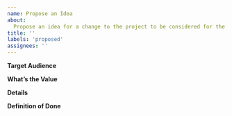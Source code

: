 ```yaml
---
name: Propose an Idea
about:
  Propose an idea for a change to the project to be considered for the project roadmap.
title: ''
labels: 'proposed'
assignees: ''
---
```


**Target Audience**

<!-- Describe the target audience for this change to the project. -->

**What’s the Value**

<!-- Describe the value of implementing the proposed idea. -->

**Details**

<!-- Provide more context and details for the proposal. -->

**Definition of Done**

<!-- Specify the outcomes that, once achieved, mean the work for the proposed idea has been completed. -->
